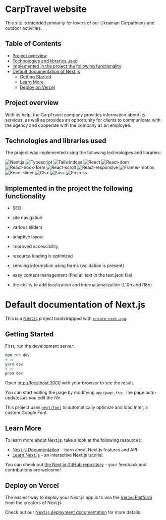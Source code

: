 # CarpTravel website

This site is intended primarily for lovers of our Ukrainian Carpathians and outdoor activities.

## Table of Contents

- [Project overview](#project-overview)
- [Technologies and libraries used](#technologies-and-libraries-used)
- [Implemented in the project the following functionality](#implemented-in-the-project-the-following-functionality)
- [Default documentation of Next.js](#default-documentation-of-nextjs)
  - [Getting Started](#getting-started)
  - [Learn More](#learn-more)
  - [Deploy on Vercel](#deploy-on-vercel)

## Project overview

With its help, the CarpTravel company provides information about its services, as well as provides an opportunity for clients to communicate with the agency and cooperate with the company as an employee.

## Technologies and libraries used

The project was implemented using the following technologies and libraries:

![Next.js](https://img.shields.io/badge/Next.js-13.4.18-red) ![Typescript](https://img.shields.io/badge/Typescript-5.1.6-yellow) ![Tailwindcss](https://img.shields.io/badge/Tailwindcss-3.3.3-palegreen) ![React](https://img.shields.io/badge/React.js-18.2.0-teal) ![React-dom](https://img.shields.io/badge/React%20dom-18.2.0-lightgpink) ![React-hook-form](https://img.shields.io/badge/React%20hook%20form-7.45.4-orange) ![React-scroll](https://img.shields.io/badge/React%20scroll-1.8.9-khaki) ![React-responsive](https://img.shields.io/badge/React%20responsive-9.0.2-darkslateblue) ![Framer-motion](https://img.shields.io/badge/Framer%20motion-10.16.1-peachpuff) ![Keen-slider](https://img.shields.io/badge/Keen%20slider-6.8.6-purple) ![Clsx](https://img.shields.io/badge/Clsx-2.0.0-darkturquoise) ![Sass](https://img.shields.io/badge/Sass-1.66.0-blueviolet) ![Postcss](https://img.shields.io/badge/Postcss-8.4.28-moccasin)

## Implemented in the project the following functionality

<ul>
<li>
<p>SEO
</p>
</li>
<li>
<p>site navigation
</p>
</li>
<li>
<p>various sliders
</p>
</li>
<li>
<p>adaptive layout
</p>
</li>
<li>
<p>improved accessibility
</p>
</li>
<li>
<p> resource loading is optimized
</p>
</li>
<li>
<p>sending information using forms (validation is present)
</p>
</li>
<li>
<p>easy content management (find all text in the text.json file)
</p>
</li>
<li>
<p>the ability to add localization and internationalization (L10n and i18n)
</p>
</li>
</ul>

# Default documentation of Next.js

This is a [Next.js](https://nextjs.org/) project bootstrapped with [`create-next-app`](https://github.com/vercel/next.js/tree/canary/packages/create-next-app).

## Getting Started

First, run the development server:

```bash
npm run dev
# or
yarn dev
# or
pnpm dev
```

Open [http://localhost:3000](http://localhost:3000) with your browser to see the result.

You can start editing the page by modifying `app/page.tsx`. The page auto-updates as you edit the file.

This project uses [`next/font`](https://nextjs.org/docs/basic-features/font-optimization) to automatically optimize and load Inter, a custom Google Font.

## Learn More

To learn more about Next.js, take a look at the following resources:

- [Next.js Documentation](https://nextjs.org/docs) - learn about Next.js features and API.
- [Learn Next.js](https://nextjs.org/learn) - an interactive Next.js tutorial.

You can check out [the Next.js GitHub repository](https://github.com/vercel/next.js/) - your feedback and contributions are welcome!

## Deploy on Vercel

The easiest way to deploy your Next.js app is to use the [Vercel Platform](https://vercel.com/new?utm_medium=default-template&filter=next.js&utm_source=create-next-app&utm_campaign=create-next-app-readme) from the creators of Next.js.

Check out our [Next.js deployment documentation](https://nextjs.org/docs/deployment) for more details.
